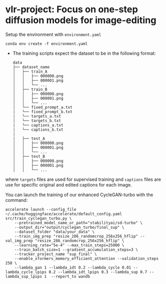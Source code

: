 # vlr-project: Focus on one-step diffusion models for image-editing
Setup the environment with `environment.yaml` 
```
conda env create -f environment.yaml
```

- The training scripts expect the dataset to be in the following format:





    ```
    data
    ├── dataset_name
    │   ├── train_A
    │   │   ├── 000000.png
    │   │   ├── 000001.png
    │   │   └── ...
    │   ├── train_B
    │   │   ├── 000000.png
    │   │   ├── 000001.png
    │   │   └── ...
    │   └── fixed_prompt_a.txt
    |   └── fixed_prompt_b.txt
    |   └── targets_a.txt
    |   └── targets_b.txt
    |   └── captions_a.txt
    |   └── captions_b.txt
    |
    |   ├── test_A
    │   │   ├── 000000.png
    │   │   ├── 000001.png
    │   │   └── ...
    │   ├── test_B
    │   │   ├── 000000.png
    │   │   ├── 000001.png
    │   │   └── ...
    ```

where `targets` files are used for supervised training and `captions` files are use for specific original and edited captions for each image.



You can launch the training of our enhanced CycleGAN-turbo with the command: 

```
accelerate launch --config_file ~/.cache/huggingface/accelerate/default_config.yaml src/train_cyclegan_turbo.py \
    --pretrained_model_name_or_path="stabilityai/sd-turbo" \
    --output_dir="output/cyclegan_turbo/final_sup" \
    --dataset_folder "data/your_data" \
    --train_img_prep "resize_286_randomcrop_256x256_hflip" --val_img_prep "resize_286_randomcrop_256x256_hflip" \
    --learning_rate="5e-4" --max_train_steps=25000 \
    --train_batch_size=1 --gradient_accumulation_steps=3 \
    --tracker_project_name "sup_final" \
    --enable_xformers_memory_efficient_attention --validation_steps 250 \
    --lambda_gan 1 --lambda_idt 0.2 --lambda_cycle 0.01 --lambda_cycle_lpips 0.2 --lambda_idt_lpips 0.3 --lambda_sup 0.7 --lambda_sup_lpips 1  --report_to wandb
```